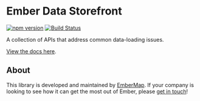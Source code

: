 # Ember Data Storefront

[![npm version](https://img.shields.io/npm/v/ember-data-storefront.svg?style=flat-square)](http://badge.fury.io/js/eslint-plugin-ember-data-sync-relationships)
[![Build Status](https://img.shields.io/travis/embermap/ember-data-storefront.svg?style=flat-square)](https://travis-ci.org/embermap/ember-data-storefront)

A collection of APIs that address common data-loading issues.

[View the docs here](https://embermap.github.io/ember-data-storefront/).

## About

This library is developed and maintained by [EmberMap](https://embermap.com/). If your company is looking to see how it can get the most out of Ember, please [get in touch](mailto:info@embermap.com)!
